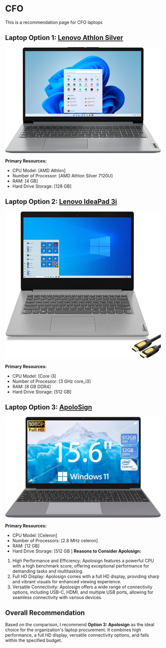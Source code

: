 # CFO
This is a recommendation page for CFO laptops

## Laptop Option 1: [Lenovo Athlon Silver](https://www.bestbuy.com/site/lenovo-ideapad-1-15-6-hd-laptop-athlon-silver-7120u-with-4gb-memory-128gb-ssd-cloud-grey/6531746.p?skuId=6531746)
![CFO's Recommended Laptop](laptop1.jpeg)

**Primary Resources:**
- CPU Model: [AMD Athlon]
- Number of Processor: [AMD Athlon Silver 7120U]
- RAM: [4 GB]
- Hard Drive Storage: [128 GB]

## Laptop Option 2: [Lenovo IdeaPad 3i ](https://www.amazon.com/Lenovo-IdeaPad-Business-Student-i3-1115G4/dp/B0BSR6N4WY/ref=sr_1_2_sspa?crid=31ZBEMBLDQUC1&keywords=lenovo+laptop&qid=1689560155&refinements=p_n_feature_thirty-three_browse-bin%3A23720419011&rnid=23720416011&s=pc&sprefix=lenovo+%2Caps%2C196&sr=1-2-spons&sp_csd=d2lkZ2V0TmFtZT1zcF9hdGY&psc=1)
![Your Recommended Laptop](laptop2.jpg)

**Primary Resources:**
- CPU Model: [Core i3]
- Number of Processor: [3 GHz core_i3]
- RAM: [8 GB DDR4]
- Hard Drive Storage: [512 GB]


## Laptop Option 3: [ApoloSign](https://www.amazon.com/dp/B0C3LNNRJS?tag=track-ect-usa-1224787-20&linkCode=osi&th=1&psc=1)
![Additional Recommended Laptop](laptop3.jpg)

**Primary Resources:**
- CPU Model: [Celeron]
- Number of Processors: [2.8 MHz celeron]
- RAM: [12 GB]
- Hard Drive Storage: [512 GB ] 
**Reasons to Consider Apolosign:**
1. High Performance and Efficiency: Apolosign features a powerful CPU with a high benchmark score, offering exceptional performance for demanding tasks and multitasking.
2. Full HD Display: Apolosign comes with a full HD display, providing sharp and vibrant visuals for enhanced viewing experience.
3. Versatile Connectivity: Apolosign offers a wide range of connectivity options, including USB-C, HDMI, and multiple USB ports, allowing for seamless connectivity with various devices.

## Overall Recommendation
Based on the comparison, I recommend **Option 3: Apolosign** as the ideal choice for the organization's laptop procurement. It combines high performance, a full HD display, versatile connectivity options, and falls within the specified budget.

